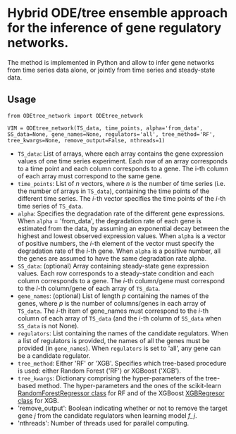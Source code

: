# Hybrid ODE/tree ensemble approach for the inference of gene regulatory networks.

The method is implemented in Python and allow to infer gene networks from time series data alone, or jointly from time series and steady-state data.

## Usage

```
from ODEtree_network import ODEtree_network

VIM = ODEtree_network(TS_data, time_points, alpha='from_data', SS_data=None, gene_names=None, regulators='all', tree_method='RF', tree_kwargs=None, remove_output=False, nthreads=1)
```
- `TS_data`: List of arrays, where each array contains the gene expression values of one time series experiment. Each row of an array corresponds to a time point and each column corresponds to a gene. The i-th column of each array must correspond to the same gene.
- `time_points`: List of *n* vectors, where *n* is the number of time series (i.e. the number of arrays in `TS_data`), containing the time points of the different time series. The *i*-th vector specifies the time points of the *i*-th time series of `TS_data`.
- `alpha`: Specifies the degradation rate of the different gene expressions. When `alpha` = 'from_data', the degradation rate of each gene is estimated from the data, by assuming an exponential decay between the highest and lowest observed expression values. When `alpha` is a vector of positive numbers, the *i*-th element of the vector must specify the degradation rate of the *i*-th gene. When `alpha` is a positive number, all the genes are assumed to have the same degradation rate alpha.
- `SS_data`: (optional) Array containing steady-state gene expression values. Each row corresponds to a steady-state condition and each column corresponds to a gene. The *i*-th column/gene must correspond to the *i*-th column/gene of each array of `TS_data`.
- `gene_names`: (optional) List of length *p* containing the names of the genes, where *p* is the number of columns/genes in each array of `TS_data`. The *i*-th item of gene_names must correspond to the *i*-th column of each array of `TS_data` (and the *i*-th column of `SS_data` when `SS_data` is not None).
- `regulators`: List containing the names of the candidate regulators. When a list of regulators is provided, the names of all the genes must be provided (in `gene_names`). When `regulators` is set to 'all', any gene can be a candidate regulator.
- `tree_method`: Either 'RF' or 'XGB'. Specifies which tree-based procedure is used: either Random Forest ('RF') or XGBoost ('XGB').
- `tree_kwargs`: Dictionary comprising the hyper-parameters of the tree-based method. The hyper-parameters and the ones of the scikit-learn [RandomForestRegressor class](https://scikit-learn.org/stable/modules/generated/sklearn.ensemble.RandomForestRegressor.html) for RF and of the XGBoost [XGBRegresor class](https://xgboost.readthedocs.io/en/latest/python/python_api.html) for XGB.
- 'remove_output': Boolean indicating whether or not to remove the target gene *j* from the candidate regulators when learning model *f_j*.
- 'nthreads': Number of threads used for parallel computing.

